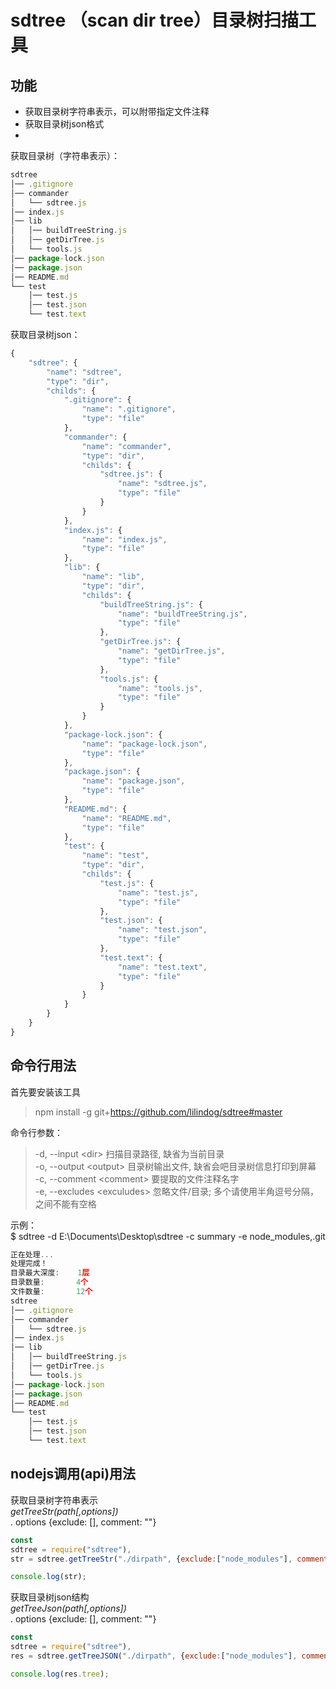 # sdtree （scan dir tree）目录树扫描工具

## 功能
* 获取目录树字符串表示，可以附带指定文件注释
* 获取目录树json格式
* 
获取目录树（字符串表示）：
```js
sdtree
│── .gitignore
│── commander
│   └── sdtree.js
│── index.js
│── lib
│   │── buildTreeString.js
│   │── getDirTree.js
│   └── tools.js
│── package-lock.json
│── package.json
│── README.md
└── test
    │── test.js
    │── test.json
    └── test.text

```
获取目录树json：
```js
{
    "sdtree": {
        "name": "sdtree",
        "type": "dir",
        "childs": {
            ".gitignore": {
                "name": ".gitignore",
                "type": "file"
            },
            "commander": {
                "name": "commander",
                "type": "dir",
                "childs": {
                    "sdtree.js": {
                        "name": "sdtree.js",
                        "type": "file"
                    }
                }
            },
            "index.js": {
                "name": "index.js",
                "type": "file"
            },
            "lib": {
                "name": "lib",
                "type": "dir",
                "childs": {
                    "buildTreeString.js": {
                        "name": "buildTreeString.js",
                        "type": "file"
                    },
                    "getDirTree.js": {
                        "name": "getDirTree.js",
                        "type": "file"
                    },
                    "tools.js": {
                        "name": "tools.js",
                        "type": "file"
                    }
                }
            },
            "package-lock.json": {
                "name": "package-lock.json",
                "type": "file"
            },
            "package.json": {
                "name": "package.json",
                "type": "file"
            },
            "README.md": {
                "name": "README.md",
                "type": "file"
            },
            "test": {
                "name": "test",
                "type": "dir",
                "childs": {
                    "test.js": {
                        "name": "test.js",
                        "type": "file"
                    },
                    "test.json": {
                        "name": "test.json",
                        "type": "file"
                    },
                    "test.text": {
                        "name": "test.text",
                        "type": "file"
                    }
                }
            }
        }
    }
}
```


## 命令行用法

首先要安装该工具
> npm install -g git+https://github.com/lilindog/sdtree#master

命令行参数：
>-d, --input    \<dir>        扫描目录路径, 缺省为当前目录<br>
>-o, --output   \<output>     目录树输出文件, 缺省会吧目录树信息打印到屏幕<br>
>-c, --comment  \<comment>    要提取的文件注释名字<br>
>-e, --excludes \<exculudes>  忽略文件/目录; 多个请使用半角逗号分隔，之间不能有空格

示例：<br>
$ sdtree -d E:\Documents\Desktop\sdtree -c summary -e node_modules,.git
```js
正在处理...
处理完成！
目录最大深度:    1层
目录数量:       4个
文件数量:       12个
sdtree
│── .gitignore
│── commander
│   └── sdtree.js
│── index.js
│── lib
│   │── buildTreeString.js
│   │── getDirTree.js
│   └── tools.js
│── package-lock.json
│── package.json
│── README.md
└── test
    │── test.js
    │── test.json
    └── test.text

```
## nodejs调用(api)用法

获取目录树字符串表示<br>
*getTreeStr(path[,options])*<br>
. options {exclude: [], comment: ""}
```js
const
sdtree = require("sdtree"),
str = sdtree.getTreeStr("./dirpath", {exclude:["node_modules"], comment: "summary"});

console.log(str); 
```

获取目录树json结构<br>
*getTreeJson(path[,options])*<br>
. options {exclude: [], comment: ""}
```js
const 
sdtree = require("sdtree"),
res = sdtree.getTreeJSON("./dirpath", {exclude:["node_modules"], comment: "summary"});

console.log(res.tree);
```